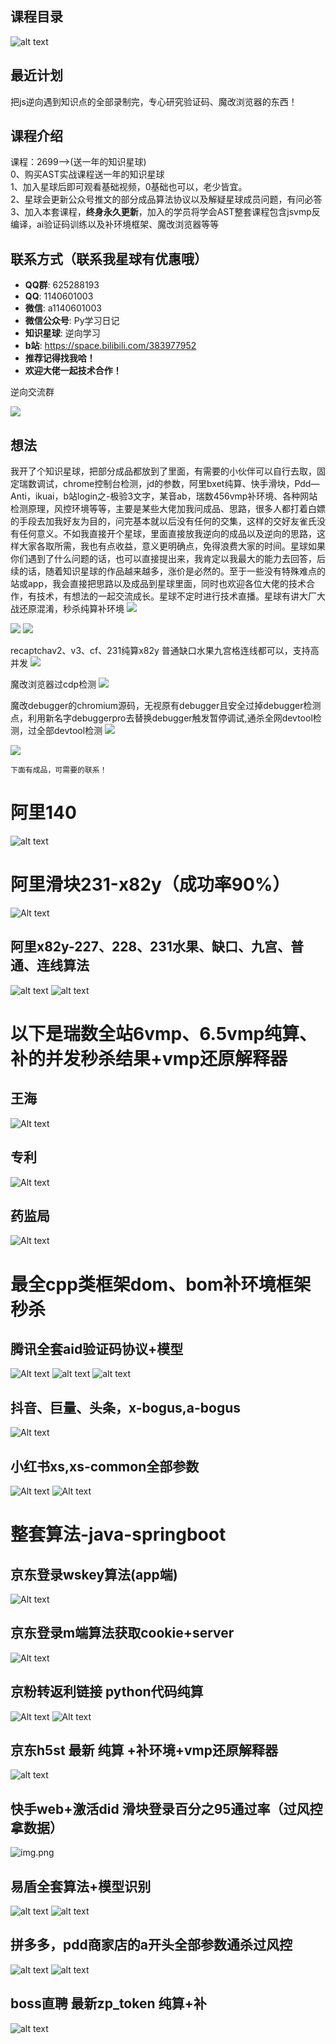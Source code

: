 ## 课程目录
![alt text](images/逆向学习.png)

## 最近计划
把js逆向遇到知识点的全部录制完，专心研究验证码、魔改浏览器的东西！

## 课程介绍
课程：2699-->(送一年的知识星球)<br>
0、购买AST实战课程送一年的知识星球<br>
1、加入星球后即可观看基础视频，0基础也可以，老少皆宜。<br>
2、星球会更新公众号推文的部分成品算法协议以及解疑星球成员问题，有问必答<br>
3、加入本套课程，**终身永久更新**，加入的学员将学会AST整套课程包含jsvmp反编译，ai验证码训练以及补环境框架、魔改浏览器等等<br>


## 联系方式（联系我星球有优惠哦）
- **QQ群**: 625288193
- **QQ**: 1140601003
- **微信**: a1140601003
- **微信公众号**: Py学习日记
- **知识星球**: 逆向学习
- **b站**: https://space.bilibili.com/383977952
- **推荐记得找我哈！**
- **欢迎大佬一起技术合作！**

逆向交流群
<br>

![](https://demo-1305722691.cos.ap-nanjing.myqcloud.com/imgs/202505151817562.png)

## 想法
我开了个知识星球，把部分成品都放到了里面，有需要的小伙伴可以自行去取，固定瑞数调试，chrome控制台检测，jd的参数，阿里bxet纯算、快手滑块，Pdd—Anti，ikuai，b站login之-极验3文字，某音ab，瑞数456vmp补环境、各种网站检测原理，风控环境等等，主要是某些大佬加我问成品、思路，很多人都打着白嫖的手段去加我好友为目的，问完基本就以后没有任何的交集，这样的交好友雀氏没有任何意义。不如我直接开个星球，里面直接放我逆向的成品以及逆向的思路，这样大家各取所需，我也有点收益，意义更明确点，免得浪费大家的时间。星球如果你们遇到了什么问题的话，也可以直接提出来，我肯定以我最大的能力去回答，后续的话，随着知识星球的作品越来越多，涨价是必然的。至于一些没有特殊难点的站或app，我会直接把思路以及成品到星球里面，同时也欢迎各位大佬的技术合作，有技术，有想法的一起交流成长。星球不定时进行技术直播。星球有讲大厂大战还原混淆，秒杀纯算补环境
![](https://demo-1305722691.cos.ap-nanjing.myqcloud.com/imgs/202404151601055.png)

![](https://demo-1305722691.cos.ap-nanjing.myqcloud.com/imgs/202404151613071.png)
![](https://demo-1305722691.cos.ap-nanjing.myqcloud.com/imgs/202404151603117.png)




recaptchav2、v3、cf、231纯算x82y 普通缺口水果九宫格连线都可以，支持高并发
![](https://demo-1305722691.cos.ap-nanjing.myqcloud.com/imgs/202410171504769.png)


魔改浏览器过cdp检测
![](https://demo-1305722691.cos.ap-nanjing.myqcloud.com/imgs/202410171506128.png)

魔改debugger的chromium源码，无视原有debugger且安全过掉debugger检测点，利用新名字debuggerpro去替换debugger触发暂停调试,通杀全网devtool检测，过全部devtool检测
![](https://demo-1305722691.cos.ap-nanjing.myqcloud.com/imgs/202509171014816.png)

![](https://demo-1305722691.cos.ap-nanjing.myqcloud.com/imgs/202509171015271.png)


```
下面有成品，可需要的联系！
```
# 阿里140
![alt text](images/image-25.png)

# 阿里滑块231-x82y（成功率90%）
![Alt text](images/image.png)

## 阿里x82y-227、228、231水果、缺口、九宫、普通、连线算法
![alt text](images/image-17.png)
![alt text](images/image-14.png)

# 以下是瑞数全站6vmp、6.5vmp纯算、补的并发秒杀结果+vmp还原解释器
## 王海
![Alt text](images/image-1.png)
## 专利
![Alt text](images/image-2.png)
## 药监局
![Alt text](images/image-3.png)



# 最全cpp类框架dom、bom补环境框架秒杀
## 腾讯全套aid验证码协议+模型
![Alt text](images/image-4.png)
![alt text](images/image-16.png)
![alt text](images/image-15.png)


## 抖音、巨量、头条，x-bogus,a-bogus

![Alt text](images/image-6.png)

## 小红书xs,xs-common全部参数
![Alt text](images/image-5.png)
![Alt text](images/image-7.png)


# 整套算法-java-springboot
## 京东登录wskey算法(app端)
![Alt text](images/image-13.png)

## 京东登录m端算法获取cookie+server
![Alt text](images/image-9.png)

## 京粉转返利链接 python代码纯算
![Alt text](images/image-10.png)
![Alt text](images/image-11.png)


## 京东h5st 最新 纯算 +补环境+vmp还原解释器
![alt text](images/image-21.png)

## 快手web+激活did 滑块登录百分之95通过率（过风控拿数据）

![img.png](images/img.png)

## 易盾全套算法+模型识别
![alt text](images/image-22.png)
![alt text](images/image-23.png)

## 拼多多，pdd商家店的a开头全部参数通杀过风控
![alt text](images/image-18.png)
![alt text](images/image-20.png)

## boss直聘 最新zp_token 纯算+补
![alt text](images/image-24.png)

